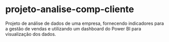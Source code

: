 # projeto-analise-comp-cliente
 Projeto de análise de dados de uma empresa, fornecendo indicadores para a gestão de vendas e utilizando um dashboard do Power BI para visualização dos dados.
